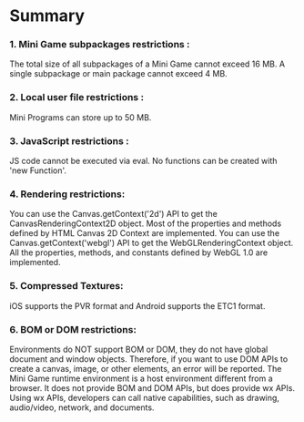 # Summary
### 1. Mini Game subpackages restrictions :
The total size of all subpackages of a Mini Game cannot exceed 16 MB. A single subpackage or main package cannot exceed 4 MB.

### 2. Local user file restrictions :
Mini Programs can store up to 50 MB.

### 3. JavaScript restrictions :
JS code cannot be executed via eval. No functions can be created with 'new Function'.

### 4. Rendering restrictions:
You can use the Canvas.getContext('2d') API to get the CanvasRenderingContext2D object. Most of the properties and methods defined by HTML Canvas 2D Context are implemented. You can use the Canvas.getContext('webgl') API to get the WebGLRenderingContext object. All the properties, methods, and constants defined by WebGL 1.0 are implemented.

### 5. Compressed Textures:
iOS supports the PVR format and Android supports the ETC1 format.

### 6. BOM or DOM restrictions:
Environments do NOT support BOM or DOM, they do not have global document and window objects. Therefore, if you want to use DOM APIs to create a canvas, image, or other elements, an error will be reported. The Mini Game runtime environment is a host environment different from a browser. It does not provide BOM and DOM APIs, but does provide wx APIs. Using wx APIs, developers can call native capabilities, such as drawing, audio/video, network, and documents.
